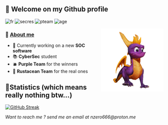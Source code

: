## 🏰 Welcome on my Github profile
 
 ![fr](https://img.shields.io/badge/🇫🇷-French%20Based-0525a6) ![secres](https://img.shields.io/badge/Cybersecurity%20Researcher-896978) ![pteam](https://img.shields.io/badge/Purple%20Team-8D6A9F) ![age](https://img.shields.io/badge/23%20Years%20Old-1f115c)

<img src="./spy.gif" align="right" height="200">

<h3>🦢 <u><b>About me</b></u></h3>
<ul>
<li>🔭 Currently working on a new <b>SOC software</b> </li>
<li>📚 <b>CyberSec</b> student </li>
<li>🫐 <b>Purple Team</b> for the winners </li>
<li>🦀 <b>Rustacean Team</b> for the real ones </li>
</ul>

## 🗽Statistics (which means really nothing btw...)

[![GitHub Streak](https://streak-stats.demolab.com/?user=nahimr&theme=dark)](https://git.io/streak-stats)

_Want to reach me ? send me an email at nzero666@proton.me_
